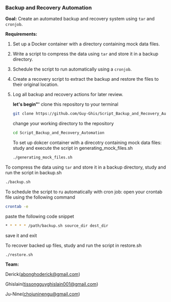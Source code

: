### **Backup and Recovery Automation**

**Goal:** Create an automated backup and recovery system using `tar` and `cronjob`.

**Requirements:**

1. Set up a Docker container with a directory containing mock data files.
2. Write a script to compress the data using `tar` and store it in a backup directory.
3. Schedule the script to run automatically using a `cronjob`.
4. Create a recovery script to extract the backup and restore the files to their original location.
5. Log all backup and recovery actions for later review.

   **let's begin"'**
   clone this repository to your terminal
   
   ```sh
   git clone https://github.com/Guy-Ghis/Script_Backup_and_Recovery_Automation.git
   ```
   change your working directory to the repository

   ```sh
   cd Script_Backup_and_Recovery_Automation
   ```

   To set up dokcer container with a direcotry containing mock data files:
   study and execute the script in generating_mock_files.sh
   ```sh
   ./generating_mock_files.sh
   ```
To compress the data using `tar` and store it in a backup directory, study and run the script in backup.sh
```sh
./backup.sh
```
To schedule the script to ru automatically with cron job:
open your crontab file using the following command
```sh
crontab -e
```
paste the following code snippet
```sh
* * * * * /path/backup.sh source_dir dest_dir
```
save it and exit

To recover backed up files, study and run the script in restore.sh
```sh
./restore.sh
```

**Team:**

Derick(abonghoderick@gmail.com)

Ghislain(tissongguyghislain001@gmail.com)

Ju-Nine(chojuninengu@gmail.com)
